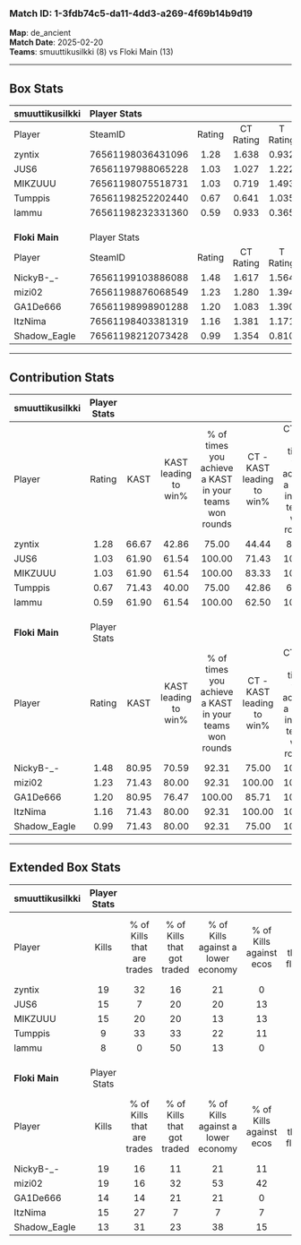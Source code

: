 ### Match ID: 1-3fdb74c5-da11-4dd3-a269-4f69b14b9d19  
**Map**: de_ancient  
**Match Date**: 2025-02-20  
**Teams**: smuuttikusilkki (8) vs Floki Main (13)  

---  

## Box Stats  

| **smuuttikusilkki** | Player Stats      |        |           |          |       |       |       |         |        |      |     |
| :- | :- | :-: | :-: | :-: | :-: | :-: | :-: | :-: | :-: | :-: | :-: |
| Player              | SteamID           | Rating | CT Rating | T Rating | KAST  |  ADR  | Kills | Assists | Deaths | K/D  | HS% |
| zyntix              | 76561198036431096 |  1.28  |   1.638   |  0.932   | 66.67 | 92.9  |  19   |    8    |   15   | 1.27 | 36  |
| JUS6                | 76561197988065228 |  1.03  |   1.027   |  1.222   | 61.90 | 68.6  |  15   |    3    |   13   | 1.15 |  6  |
| MIKZUUU             | 76561198075518731 |  1.03  |   0.719   |  1.493   | 61.90 | 75.7  |  15   |    7    |   15   | 1.00 | 46  |
| Tumppis             | 76561198252202440 |  0.67  |   0.641   |  1.035   | 71.43 | 55.9  |   9   |    4    |   19   | 0.47 | 77  |
| lammu               | 76561198232331360 |  0.59  |   0.933   |  0.365   | 61.90 | 60.0  |   8   |    2    |   18   | 0.44 | 75  |
|                     |                   |        |           |          |       |       |       |         |        |      |     |
|                     |                   |        |           |          |       |       |       |         |        |      |     |
|                     |                   |        |           |          |       |       |       |         |        |      |     |
| **Floki Main**      | Player Stats      |        |           |          |       |       |       |         |        |      |     |
| Player              | SteamID           | Rating | CT Rating | T Rating | KAST  |  ADR  | Kills | Assists | Deaths | K/D  | HS% |
| NickyB-_-           | 76561199103886088 |  1.48  |   1.617   |  1.564   | 80.95 | 108.3 |  19   |    7    |   13   | 1.46 | 47  |
| mizi02              | 76561198876068549 |  1.23  |   1.280   |  1.394   | 71.43 | 74.4  |  19   |    1    |   15   | 1.27 | 57  |
| GA1De666            | 76561198998901288 |  1.20  |   1.083   |  1.390   | 80.95 | 79.8  |  14   |    4    |   12   | 1.17 | 85  |
| ItzNima             | 76561198403381319 |  1.16  |   1.381   |  1.171   | 71.43 | 78.0  |  15   |    8    |   13   | 1.15 | 40  |
| Shadow_Eagle        | 76561198212073428 |  0.99  |   1.354   |  0.810   | 71.43 | 60.2  |  13   |    2    |   13   | 1.00 | 38  |
---  

## Contribution Stats  

| **smuuttikusilkki** | Player Stats |       |                      |                                                        |                           |                                                             |                          |                                                            |
| :- | :-: | :-: | :-: | :-: | :-: | :-: | :-: | :-: |
| Player              |    Rating    | KAST  | KAST leading to win% | % of times you achieve a KAST in your teams won rounds | CT - KAST leading to win% | CT - % of times you achieve a KAST in your teams won rounds | T - KAST leading to win% | T - % of times you achieve a KAST in your teams won rounds |
| zyntix              |     1.28     | 66.67 |        42.86         |                         75.00                          |           44.44           |                            80.00                            |          40.00           |                           66.67                            |
| JUS6                |     1.03     | 61.90 |        61.54         |                         100.00                         |           71.43           |                           100.00                            |          50.00           |                           100.00                           |
| MIKZUUU             |     1.03     | 61.90 |        61.54         |                         100.00                         |           83.33           |                           100.00                            |          42.86           |                           100.00                           |
| Tumppis             |     0.67     | 71.43 |        40.00         |                         75.00                          |           42.86           |                            60.00                            |          37.50           |                           100.00                           |
| lammu               |     0.59     | 61.90 |        61.54         |                         100.00                         |           62.50           |                           100.00                            |          60.00           |                           100.00                           |
|                     |              |       |                      |                                                        |                           |                                                             |                          |                                                            |
|                     |              |       |                      |                                                        |                           |                                                             |                          |                                                            |
|                     |              |       |                      |                                                        |                           |                                                             |                          |                                                            |
| **Floki Main**      | Player Stats |       |                      |                                                        |                           |                                                             |                          |                                                            |
| Player              |    Rating    | KAST  | KAST leading to win% | % of times you achieve a KAST in your teams won rounds | CT - KAST leading to win% | CT - % of times you achieve a KAST in your teams won rounds | T - KAST leading to win% | T - % of times you achieve a KAST in your teams won rounds |
| NickyB-_-           |     1.48     | 80.95 |        70.59         |                         92.31                          |           75.00           |                           100.00                            |          66.67           |                           85.71                            |
| mizi02              |     1.23     | 71.43 |        80.00         |                         92.31                          |          100.00           |                           100.00                            |          66.67           |                           85.71                            |
| GA1De666            |     1.20     | 80.95 |        76.47         |                         100.00                         |           85.71           |                           100.00                            |          70.00           |                           100.00                           |
| ItzNima             |     1.16     | 71.43 |        80.00         |                         92.31                          |          100.00           |                           100.00                            |          66.67           |                           85.71                            |
| Shadow_Eagle        |     0.99     | 71.43 |        80.00         |                         92.31                          |           75.00           |                           100.00                            |          85.71           |                           85.71                            |
---  

## Extended Box Stats  

| **smuuttikusilkki** | Player Stats |                            |                            |                                    |                         |                              |                                 |        |                             |                                     |                          |                               |                            |
| :- | :-: | :-: | :-: | :-: | :-: | :-: | :-: | :-: | :-: | :-: | :-: | :-: | :-: |
| Player              |    Kills     | % of Kills that are trades | % of Kills that got traded | % of Kills against a lower economy | % of Kills against ecos | % of Kills that are flawless | % of Kills that are close duels | Deaths | % of Deaths that get traded | % of Deaths against a lower economy | % of Deaths against ecos | % of Deaths that are flawless | % of Deaths that are close |
| zyntix              |      19      |             32             |             16             |                 21                 |            0            |              68              |                0                |   15   |             13              |                  7                  |            0             |              53               |             20             |
| JUS6                |      15      |             7              |             20             |                 20                 |           13            |              87              |                0                |   13   |             23              |                  8                  |            0             |              77               |             0              |
| MIKZUUU             |      15      |             20             |             20             |                 13                 |           13            |              60              |                0                |   15   |              7              |                  7                  |            0             |              60               |             0              |
| Tumppis             |      9       |             33             |             33             |                 22                 |           11            |              67              |               11                |   19   |             26              |                 11                  |            5             |              63               |             5              |
| lammu               |      8       |             0              |             50             |                 13                 |            0            |              63              |               13                |   18   |             22              |                  6                  |            0             |              39               |             6              |
|                     |              |                            |                            |                                    |                         |                              |                                 |        |                             |                                     |                          |                               |                            |
|                     |              |                            |                            |                                    |                         |                              |                                 |        |                             |                                     |                          |                               |                            |
|                     |              |                            |                            |                                    |                         |                              |                                 |        |                             |                                     |                          |                               |                            |
| **Floki Main**      | Player Stats |                            |                            |                                    |                         |                              |                                 |        |                             |                                     |                          |                               |                            |
| Player              |    Kills     | % of Kills that are trades | % of Kills that got traded | % of Kills against a lower economy | % of Kills against ecos | % of Kills that are flawless | % of Kills that are close duels | Deaths | % of Deaths that get traded | % of Deaths against a lower economy | % of Deaths against ecos | % of Deaths that are flawless | % of Deaths that are close |
| NickyB-_-           |      19      |             16             |             11             |                 21                 |           11            |              58              |                5                |   13   |             31              |                 15                  |            8             |              38               |             8              |
| mizi02              |      19      |             16             |             32             |                 53                 |           42            |              53              |               16                |   15   |             27              |                 20                  |            13            |              87               |             0              |
| GA1De666            |      14      |             14             |             21             |                 21                 |            0            |              71              |                7                |   12   |             17              |                 25                  |            8             |              67               |             0              |
| ItzNima             |      15      |             27             |             7              |                 7                  |            7            |              53              |                0                |   13   |             31              |                 23                  |            8             |              62               |             8              |
| Shadow_Eagle        |      13      |             31             |             23             |                 38                 |           15            |              54              |                0                |   13   |             15              |                  8                  |            8             |              92               |             0              |
